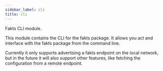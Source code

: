 ```yaml
---
sidebar_label: cli
title: cli
---
```


Fakts CLI module.

This module contains the CLI for the fakts package.
It allows you act and interface with the fakts package
from the command line.

Currently it only supports advertising a fakts endpoint
on the local network, but in the future it will also
support other features, like fetching the configuration
from a remote endpoint.

